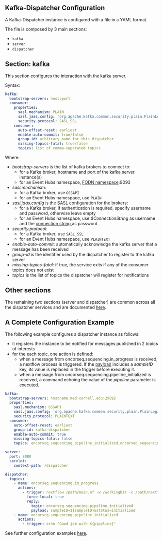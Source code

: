 Kafka-Dispatcher Configuration
--
A Kafka-Dispatcher instance is configured with a file in a YAML format. 

The file is composed by 3 main sections:

* `kafka`
* `server`
* `dispatcher`

## Section: kafka
This section configures the interaction with the kafka server.

Syntax: 
```yaml
kafka:
  bootstrap-servers: host:port
  consumer:
    properties:
      sasl.mechanism: PLAIN
      sasl.jaas.config: 'org.apache.kafka.common.security.plain.PlainLoginModule required username="..." password="...";'
      security.protocol: SASL_SSL
    consumer:
      auto-offset-reset: earliest
      enable-auto-commit: true/false
      group-id: arbitrary name for this dispatcher
      missing-topics-fatal: true/false
      topics: list of comma-separated topics
```
Where:
* _bootstrap-servers_ is the list of kafka brokers to connect to:
    * for a Kafka broker, hostname and port of the kafka server instance(s)
    * for an Event Hubs namespace, [FQDN namespace](EVENT_HUBS.md):9093
* _sasl.mechanism_: 
    * for a Kafka broker, use `GSSAPI`
    * for an Event Hubs namespace, use `PLAIN`
* _sasl.jaas.config_  is the  SASL configuration for the brokers:
    * for a Kafka broker, if authentication is required, specify username and password, otherwise leave empty
    * for an Event Hubs namespace, use _$ConnectionString_ as username and the [connection string ](EVENT_HUBS.md) as password
* _security.protocol_:
    * for a Kafka broker, use `SASL_SSL`
    * for an Event Hubs namespace, use `PLAINTEXT`
* _enable-auto-commit_: automatically acknowledge the kafka server that a message has been received 
* _group-id_ is the identifier used by the dispatcher to register to the kafka server
* _missing-topics-fatal_: if true, the service exits if any of the consumer topics does not exist
* _topics_ is the list of topics the dispatcher will register for notifications
 
## Other sections
The remaining two sections (server and dispatcher) are common across all the dispatcher services and are documented [here](../../CONFIGURATION.md).

## A Complete Configuration Example
The following example configures a dispatcher instance as follows:

* it registers the instance to be notified for messages published in 2 topics of interests 
* for the each topic, one action is defined:
  * when a message from oncorseq.sequencing.in_progress is received, a nextflow process is triggered. If the [payload](../../PAYLOAD.md) includes a _sampleID_ key, its value is replaced in the trigger before executing it. 
  * when a message from oncorseq.sequencing.pipeline_initialized is received, a command echoing the value of the _pipeline_ parameter is executed.

```yaml
kafka:
  bootstrap-servers: hostname.med.cornell.edu:29092
  properties:
    sasl.mechanism: GSSAPI
    sasl.jaas.config: 'org.apache.kafka.common.security.plain.PlainLoginModule required username="" password="";'
    security.protocol: PLAINTEXT
  consumer:
    auto-offset-reset: earliest
    group-id: kafka-dispatcher
    enable-auto-commit: true
    missing-topics-fatal: false
    topics: oncorseq_sequencing_pipeline_initialized,oncorseq_sequencing_in_progress,oncorseq_sequencing_analysis_started

server:
  port: 8080
  servlet:
    context-path: /dispatcher

dispatcher:
  topics:
    - name: oncorseq.sequencing.in_progress
      actions:
        - trigger: nextflow /path/main.nf -w /workingDir -c /path/nextflow-manuele.config --sampleID ${sampleID} --dispatcherURL http://localhost:8080/dispatcher/ --resourceDir /path    
          force-local: true
          reply:
            topic: oncorseq.sequencing.pipeline_initialized
            payload: sampleID=${sampleID}&status=initialized
    - name: oncorseq.sequencing.pipeline_initialized
      actions:
        - trigger: echo "Good job with ${pipeline}"
```

See further configuration examples [here](../configs).